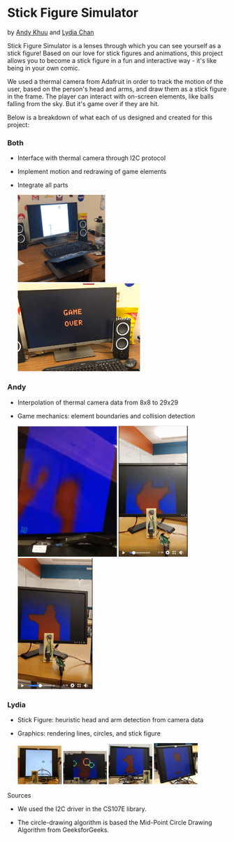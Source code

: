 # Stick Figure Simulator

by [Andy Khuu](https://github.com/AndyLKhuu) and [Lydia Chan](https://github.com/LydiaChan528)

Stick Figure Simulator is a lenses through which you can see yourself as a stick figure! Based on our love for
stick figures and animations, this project allows you to become a stick figure in a fun and interactive way - 
it's like being in your own comic. 

We used a thermal camera from Adafruit in order to track the motion of the user, based on the person's head and arms, 
and draw them as a stick figure in the frame. The player can interact with on-screen elements, like balls falling from the sky. 
But it's game over if they are hit.

Below is a breakdown of what each of us designed and created for this project:
### Both

- Interface with thermal camera through I2C protocol
- Implement motion and redrawing of game elements
- Integrate all parts

  <img src="https://github.com/LydiaChan528/stickFigureCamera/blob/master/images/gameInAction.png" width="200">
  
  <img src="https://github.com/LydiaChan528/stickFigureCamera/blob/master/images/gameOver.png" width="280">
  
 
### Andy

- Interpolation of thermal camera data from 8x8 to 29x29
- Game mechanics: element boundaries and collision detection

  <img src="https://github.com/LydiaChan528/stickFigureCamera/blob/master/images/No%20interpolation.PNG" height="300">
  
  <img src="https://github.com/LydiaChan528/stickFigureCamera/blob/master/images/15x15.PNG" height="300">
  
  <img src="https://github.com/LydiaChan528/stickFigureCamera/blob/master/images/29x29.PNG" height="300">

### Lydia

- Stick Figure: heuristic head and arm detection from camera data
  
- Graphics: rendering lines, circles, and stick figure

  <img src="https://github.com/LydiaChan528/stickFigureCamera/blob/master/images/stickFigureRendering.png" width="100">
  
  <img src="https://github.com/LydiaChan528/stickFigureCamera/blob/master/images/armDetection.png" width="100">
  
  <img src="https://github.com/LydiaChan528/stickFigureCamera/blob/master/images/headArmDetection.png" width="100">
  
  <img src="https://github.com/LydiaChan528/stickFigureCamera/blob/master/images/headArmDetection2.png" width="100">


Sources
* We used the I2C driver in the CS107E library.

* The circle-drawing algorithm is based the Mid-Point Circle Drawing Algorithm from GeeksforGeeks.


